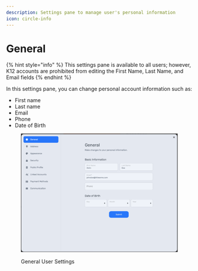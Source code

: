 ```yaml
---
description: Settings pane to manage user's personal information
icon: circle-info
---
```


# General

{% hint style="info" %}
This settings pane is available to all users; however, K12 accounts are prohibited from editing the First Name, Last Name, and Email fields
{% endhint %}

In this settings pane, you can change personal account information such as:

* First name
* Last name
* Email
* Phone
* Date of Birth

<figure><img src="../../.gitbook/assets/image (6) (1).png" alt=""><figcaption><p>General User Settings</p></figcaption></figure>
